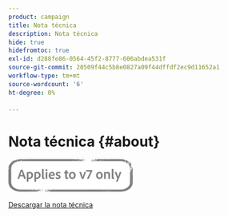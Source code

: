 ```yaml
---
product: campaign
title: Nota técnica
description: Nota técnica
hide: true
hidefromtoc: true
exl-id: d288fe86-0564-45f2-8777-606abdea531f
source-git-commit: 20509f44c5b8e0827a09f44dffdf2ec9d11652a1
workflow-type: tm+mt
source-wordcount: '6'
ht-degree: 0%

---
```


# Nota técnica {#about}

![](../../assets/v7-only.svg)

[Descargar la nota técnica](guidelines.pdf)
